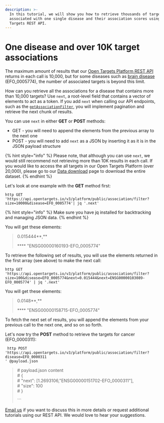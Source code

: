 ```yaml
---
description: >-
  In this tutorial, we will show you how to retrieve thousands of targets
  associated with one single disease and their association scores using the Open
  Targets REST API.
---
```


# One disease and over 10K target associations

The maximum amount of results that our [Open Targets Platform REST API](https://api.opentargets.io/v3/platform/docs/swagger-ui) returns in each call is 10,000, but for some diseases such as [brain disease](https://www.targetvalidation.org/disease/EFO_0005774/associations) \(EFO\_0005774\), the number of associated targets is beyond this limit.

How can you retrieve all the associations for a disease that contains more than 10,000 targets? Use `next`, a root-level field that contains a vector of elements to act as a token. If you add `next` when calling our API endpoints, such as the [`getAssociationFilter`](https://api.opentargets.io/v3/platform/docs/swagger-ui#/filter/getAssociationFilter),  you will implement pagination and retrieve the next chunk of results.

You can use `next` in either **GET** or **POST** methods:

* GET - you will need to append the elements from the previous array to the next one
* POST - you will need to add  `next` as a JSON by inserting it as it is in the JSON payload structure

{% hint style="info" %}
Please note, that although you can use `next`, we would still recommend not retrieving more than 10K results in each call. If you would like to access the all targets in our Open Targets Platform \(over 20,000\), please go to our [Data download](https://www.targetvalidation.org/downloads/data) page to download the entire dataset.
{% endhint %}

Let's look at one example with the **GET** method first:

```text
http GET 'https://api.opentargets.io/v3/platform/public/association/filter?size=10000&disease=EFO_0005774'| jq '.next'
```

{% hint style="info" %}
Make sure you have jq installed for backtracking and managing JSON data.
{% endhint %}

You will get these elements:

> 0.015444**,**
>
>  **** "ENSG00000160193-EFO\_0005774"

To retrieve the following set of results, you will use the elements returned in the first array \(see above\) to make the next call:

```text
http GET 'https://api.opentargets.io/v3/platform/public/association/filter?size=100&disease=EFO_0005774&next=0.015444&next=ENSG00000103089-EFO_0005774' | jq '.next'
```

You will get these elements:

> 0.0148**,**
>
>  **** "ENSG00000158715-EFO\_0005774"

To fetch the next set of results, you will append the elements from your previous call to the next one, and so on so forth.

Let's now try the **POST** method to retrieve the targets for cancer \(EFO\_0000311\):

```text
 http POST 'https://api.opentargets.io/v3/platform/public/association/filter?disease=EFO_0000311
' @payload.json
```

> \# payload.json content  
> \# {  
> \#     "next": \[1.2693106,"ENSG00000151702-EFO\_0000311"\],  
> \#     "size": 100  
> \# }
>
> \`\`\`

​[Email us](mailto:support@targetvalidation.org) if you want to discuss this in more details or request additional tutorials using our REST API. We would love to hear your suggestions.

  
  
  



